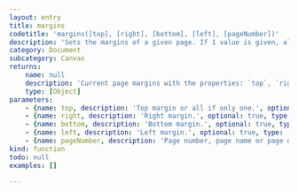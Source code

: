 ```yaml
---
layout: entry
title: margins
codetitle: 'margins([top], [right], [bottom], [left], [pageNumber])'
description: 'Sets the margins of a given page. If 1 value is given, all 4 sides are set equally. If 4 values are given, the current page will be adjusted. Optionally a page number or name can be given to set the margins of a specific page. Calling the function without any values will return the margins for the current page.'
category: Document
subcategory: Canvas
returns:
    name: null
    description: 'Current page margins with the properties: `top`, `right`, `bottom`, `left`.'
    type: [Object]
parameters:
    - {name: top, description: 'Top margin or all if only one.', optional: true, type: [Number]}
    - {name: right, description: 'Right margin.', optional: true, type: [Number]}
    - {name: bottom, description: 'Bottom margin.', optional: true, type: [Number]}
    - {name: left, description: 'Left margin.', optional: true, type: [Number]}
    - {name: pageNumber, description: 'Page number, page name or page object of the page with margins to set; current page if left blank.', optional: true, type: [Number]}
kind: function
todo: null
examples: []

---
```

